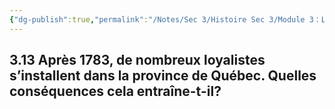 ```yaml
---
{"dg-publish":true,"permalink":"/Notes/Sec 3/Histoire Sec 3/Module 3：La Conquête et le changement d'empire/3.13 Loyalistes/"}
---
```



## 3.13 Après 1783, de nombreux loyalistes s’installent dans la province de Québec. Quelles conséquences cela entraîne-t-il?

